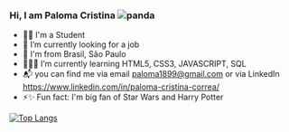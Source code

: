 ### Hi, I am Paloma Cristina  ![panda](https://user-images.githubusercontent.com/69400851/115915679-08f8f280-a44a-11eb-941a-4cf8bed566df.png)
- 👩🏻 I'm a Student
- 🔎 I’m currently looking for a job 
- 🏡 I'm from Brasil, São Paulo
- 👩🏻‍💻 I’m currently learning HTML5, CSS3, JAVASCRIPT, SQL
- 📬 you can find me via email paloma1899@gmail.com or via LinkedIn https://www.linkedin.com/in/paloma-cristina-correa/
- ⚡✨ Fun fact: I'm big fan of Star Wars and Harry Potter 


[![Top Langs](https://github-readme-stats.vercel.app/api/top-langs/?username=anuraghazra&layout=compact)](https://github.com/PalomaCristina)


